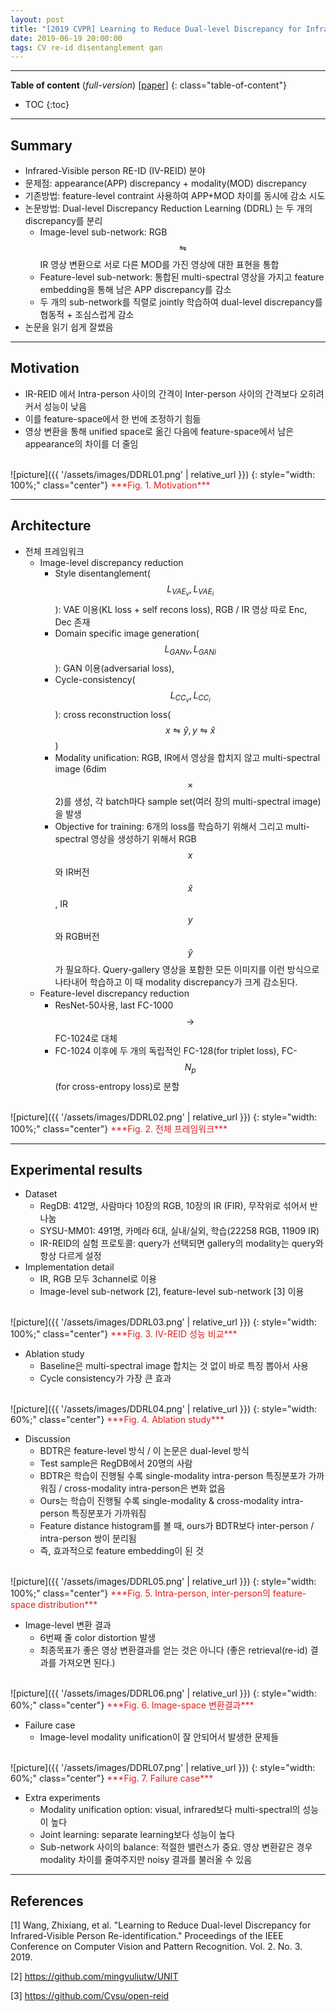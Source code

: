 ```yaml
---
layout: post
title: "[2019 CVPR] Learning to Reduce Dual-level Discrepancy for Infrared-Visible Person Re-identification"
date: 2019-06-19 20:00:00
tags: CV re-id disentanglement gan 
---
```


<!--more-->

---

**Table of content** (*full-version*)
[[paper]](http://homepage.ntu.edu.tw/~r06944046/pdf/Wang_Learning_to_Reduce_Dual-level_Discrepancy_for_Infrared-Visible_Person_Re-Identification_CVPR19.pdf)
{: class="table-of-content"}
* TOC
{:toc}

---

## Summary

- Infrared-Visible person RE-ID (IV-REID) 분야
- 문제점: appearance(APP) discrepancy + modality(MOD) discrepancy
- 기존방법: feature-level contraint 사용하여 APP+MOD 차이를 동시에 감소 시도
- 논문방법: Dual-level Discrepancy Reduction Learning (DDRL) 는 두 개의 discrepancy를 분리
  - Image-level sub-network: RGB $$\leftrightharpoons$$ IR 영상 변환으로 서로 다른 MOD를 가진 영상에 대한 표현을 통합 
  - Feature-level sub-network: 통합된 multi-spectral 영상을 가지고 feature embedding을 통해 남은 APP discrepancy를 감소
  - 두 개의 sub-network를 직렬로 jointly 학습하여 dual-level discrepancy를 협동적 + 조심스럽게 감소
- 논문을 읽기 쉽게 잘썼음

---

## Motivation

- IR-REID 에서 Intra-person 사이의 간격이 Inter-person 사이의 간격보다 오히려 커서 성능이 낮음
- 이를 feature-space에서 한 번에 조정하기 힘듦
- 영상 변환을 통해 unified space로 옮긴 다음에 feature-space에서 남은 appearance의 차이를 더 줄임

<br/>
![picture]({{ '/assets/images/DDRL01.png' | relative_url }})
{: style="width: 100%;" class="center"}
<span style="color: #e01f1f;">***Fig. 1. Motivation***</span>

---

## Architecture

- 전체 프레임워크
  - Image-level discrepancy reduction
    - Style disentanglement($$L_{VAE}_v, L_{VAE}_i$$): VAE 이용(KL loss + self recons loss), RGB / IR 영상 따로 Enc, Dec 존재
    - Domain specific image generation($${L_{GAN}}_v, {L_{GAN}}_i$$): GAN 이용(adversarial loss), 
    - Cycle-consistency($$L_{CC}_v, L_{CC}_i$$): cross reconstruction loss($$x \leftrightharpoons \hat{y}, y \leftrightharpoons \hat{x}$$)
    - Modality unification: RGB, IR에서 영상을 합치지 않고 multi-spectral image (6dim$$\times$$2)를 생성, 각 batch마다 sample set(여러 장의 multi-spectral image)을 발생
    - Objective for training: 6개의 loss를 학습하기 위해서 그리고 multi-spectral 영상을 생성하기 위해서 RGB $$x$$와 IR버전 $$\hat{x}$$, IR $$y$$와 RGB버전 $$\hat{y}$$가 필요하다. Query-gallery 영상을 포함한 모든 이미지를 이런 방식으로 나타내어 학습하고 이 때 modality discrepancy가 크게 감소된다. 
  - Feature-level discrepancy reduction
    - ResNet-50사용, last FC-1000 $$\rightarrow$$ FC-1024로 대체
    - FC-1024 이후에 두 개의 독립적인 FC-128(for triplet loss), FC-$$N_p$$(for cross-entropy loss)로 분할

<br/>
![picture]({{ '/assets/images/DDRL02.png' | relative_url }})
{: style="width: 100%;" class="center"}
<span style="color: #e01f1f;">***Fig. 2. 전체 프레임워크***</span>


---
  
## Experimental results

- Dataset
  - RegDB: 412명, 사람마다 10장의 RGB, 10장의 IR (FIR), 무작위로 섞어서 반 나눔
  - SYSU-MM01: 491명, 카메라 6대, 실내/실외, 학습(22258 RGB, 11909 IR)
  - IR-REID의 실험 프로토콜: query가 선택되면 gallery의 modality는 query와 항상 다르게 설정
- Implementation detail
  - IR, RGB 모두 3channel로 이용
  - Image-level sub-network [2], feature-level sub-network [3] 이용
  
<br/>
![picture]({{ '/assets/images/DDRL03.png' | relative_url }})
{: style="width: 100%;" class="center"}
<span style="color: #e01f1f;">***Fig. 3. IV-REID 성능 비교***</span>

- Ablation study
  - Baseline은 multi-spectral image 합치는 것 없이 바로 특징 뽑아서 사용
  - Cycle consistency가 가장 큰 효과

<br/>
![picture]({{ '/assets/images/DDRL04.png' | relative_url }})
{: style="width: 60%;" class="center"}
<span style="color: #e01f1f;">***Fig. 4. Ablation study***</span>

- Discussion
  - BDTR은 feature-level 방식 / 이 논문은 dual-level 방식
  - Test sample은 RegDB에서 20명의 사람
  - BDTR은 학습이 진행될 수록 single-modality intra-person 특징분포가 가까워짐 / cross-modality intra-person은 변화 없음
  - Ours는 학습이 진행될 수록 single-modality & cross-modality intra-person 특징분포가 가까워짐
  - Feature distance histogram를 볼 때, ours가 BDTR보다 inter-person / intra-person 쌍이 분리됨
  - 즉, 효과적으로 feature embedding이 된 것
  
  
<br/>
![picture]({{ '/assets/images/DDRL05.png' | relative_url }})
{: style="width: 100%;" class="center"}
<span style="color: #e01f1f;">***Fig. 5. Intra-person, inter-person의 feature-space distribution***</span>


- Image-level 변환 결과
  - 6번째 줄 color distortion 발생
  - 최종목표가 좋은 영상 변환결과를 얻는 것은 아니다 (좋은 retrieval(re-id) 결과를 가져오면 된다.)

<br/>
![picture]({{ '/assets/images/DDRL06.png' | relative_url }})
{: style="width: 60%;" class="center"}
<span style="color: #e01f1f;">***Fig. 6. Image-space 변환결과***</span>

- Failure case
  - Image-level modality unification이 잘 안되어서 발생한 문제들

<br/>
![picture]({{ '/assets/images/DDRL07.png' | relative_url }})
{: style="width: 60%;" class="center"}
<span style="color: #e01f1f;">***Fig. 7. Failure case***</span>

- Extra experiments
  - Modality unification option: visual, infrared보다 multi-spectral의 성능이 높다
  - Joint learning: separate learning보다 성능이 높다
  - Sub-network 사이의 balance: 적절한 밸런스가 중요. 영상 변환같은 경우 modality 차이를 줄여주지만 noisy 결과를 불러올 수 있음

---

## References

[1] Wang, Zhixiang, et al. "Learning to Reduce Dual-level Discrepancy for Infrared-Visible Person Re-identification." Proceedings of the IEEE Conference on Computer Vision and Pattern Recognition. Vol. 2. No. 3. 2019.

[2] https://github.com/mingyuliutw/UNIT

[3] https://github.com/Cysu/open-reid


